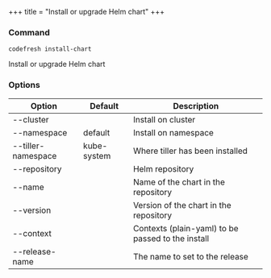 +++
title = "Install or upgrade Helm chart"
+++

### Command
`codefresh install-chart`

Install or upgrade Helm chart
### Options

Option | Default | Description
--------- | ----------- | -----------
--cluster |  | Install on cluster
--namespace | default | Install on namespace
--tiller-namespace | kube-system | Where tiller has been installed
--repository |  | Helm repository
--name |  | Name of the chart in the repository
--version |  | Version of the chart in the repository
--context |  | Contexts (plain-yaml) to be passed to the install
--release-name |  | The name to set to the release
